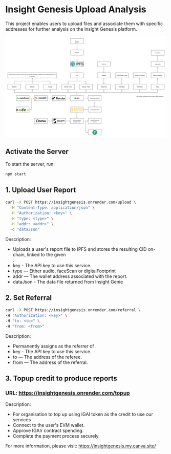 # Insight Genesis Upload Analysis

This project enables users to upload files and associate them with specific addresses for further analysis on the Insight Genesis platform.

![Current Architecture](https://raw.githubusercontent.com/aloycwl/insightgenesis/refs/heads/main/currentarch.png)

## Activate the Server

To start the server, run:

```bash
npm start
```

## 1. Upload User Report
```bash
curl -X POST https://insightgenesis.onrender.com/upload \
  -H "Content-Type: application/json" \
  -H "Authorization: <key>" \
  -H "type: <type>" \
  -H "addr: <addr>" \
  -d "dataJson"
```

Description:
- Uploads a user's report file to IPFS and stores the resulting CID on-chain, linked to the given <ADDRESS>.
- key - The API key to use this service.
- type — Either audio, faceScan or digitalFootprint
- addr — The wallet address associated with the report.
- dataJson - The data file returned from Insight Genie


## 2. Set Referral
```bash
curl -X POST https://insightgenesis.onrender.com/referral \
-H "Authorization: <key>" \
-H "to: <to>" \
-H "from: <from>" 
```

Description:
- Permanently assigns <from> as the referrer of <to>.
- key - The API key to use this service.
- to — The address of the referee.
- from — The address of the referral.

## 3. Topup credit to produce reports

### URL: https://insightgenesis.onrender.com/topup

Description:
- For organisation to top up using IGAI token as the credit to use our services
- Connect to the user's EVM wallet.
- Approve IGAIr contract spending.
- Complete the payment process securely.


For more information, please visit: https://insightgenesis.my.canva.site/